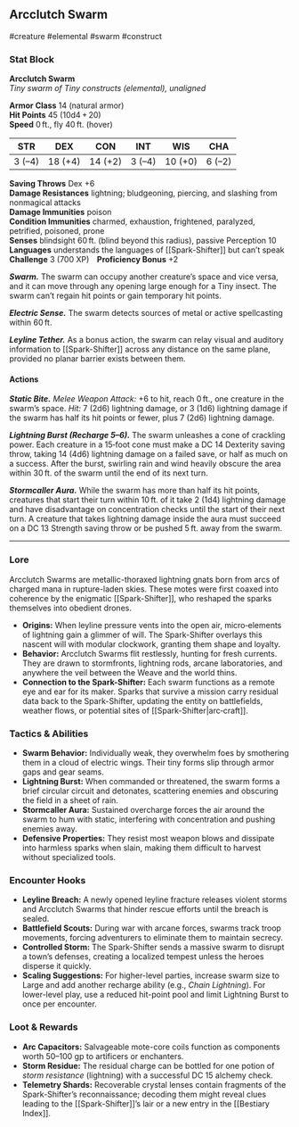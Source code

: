 ## Arcclutch Swarm
#creature #elemental #swarm #construct

### Stat Block
**Arcclutch Swarm**  
*Tiny swarm of Tiny constructs (elemental), unaligned*  

**Armor Class** 14 (natural armor)  
**Hit Points** 45 (10d4 + 20)  
**Speed** 0 ft., fly 40 ft. (hover)  

| STR | DEX | CON | INT | WIS | CHA |
|:---:|:---:|:---:|:---:|:---:|:---:|
| 3 (–4) | 18 (+4) | 14 (+2) | 3 (–4) | 10 (+0) | 6 (–2) |

**Saving Throws** Dex +6  
**Damage Resistances** lightning; bludgeoning, piercing, and slashing from nonmagical attacks  
**Damage Immunities** poison  
**Condition Immunities** charmed, exhaustion, frightened, paralyzed, petrified, poisoned, prone  
**Senses** blindsight 60 ft. (blind beyond this radius), passive Perception 10  
**Languages** understands the languages of [[Spark-Shifter]] but can’t speak  
**Challenge** 3 (700 XP) **Proficiency Bonus** +2  

***Swarm.*** The swarm can occupy another creature’s space and vice versa, and it can move through any opening large enough for a Tiny insect. The swarm can’t regain hit points or gain temporary hit points.  

***Electric Sense.*** The swarm detects sources of metal or active spellcasting within 60 ft.  

***Leyline Tether.*** As a bonus action, the swarm can relay visual and auditory information to [[Spark-Shifter]] across any distance on the same plane, provided no planar barrier exists between them.  

#### Actions
***Static Bite.*** *Melee Weapon Attack:* +6 to hit, reach 0 ft., one creature in the swarm’s space. *Hit:* 7 (2d6) lightning damage, or 3 (1d6) lightning damage if the swarm has half its hit points or fewer, plus 7 (2d6) lightning damage.  

***Lightning Burst (Recharge 5–6).*** The swarm unleashes a cone of crackling power. Each creature in a 15‑foot cone must make a DC 14 Dexterity saving throw, taking 14 (4d6) lightning damage on a failed save, or half as much on a success. After the burst, swirling rain and wind heavily obscure the area within 30 ft. of the swarm until the end of its next turn.  

***Stormcaller Aura.*** While the swarm has more than half its hit points, creatures that start their turn within 10 ft. of it take 2 (1d4) lightning damage and have disadvantage on concentration checks until the start of their next turn. A creature that takes lightning damage inside the aura must succeed on a DC 13 Strength saving throw or be pushed 5 ft. away from the swarm.  

---

### Lore
Arcclutch Swarms are metallic-thoraxed lightning gnats born from arcs of charged mana in rupture-laden skies. These motes were first coaxed into coherence by the enigmatic [[Spark-Shifter]], who reshaped the sparks themselves into obedient drones.  
- **Origins:** When leyline pressure vents into the open air, micro‑elements of lightning gain a glimmer of will. The Spark-Shifter overlays this nascent will with modular clockwork, granting them shape and loyalty.  
- **Behavior:** Arcclutch Swarms flit restlessly, hunting for fresh currents. They are drawn to stormfronts, lightning rods, arcane laboratories, and anywhere the veil between the Weave and the world thins.  
- **Connection to the Spark-Shifter:** Each swarm functions as a remote eye and ear for its maker. Sparks that survive a mission carry residual data back to the Spark-Shifter, updating the entity on battlefields, weather flows, or potential sites of [[Spark-Shifter|arc‑craft]].

### Tactics & Abilities
- **Swarm Behavior:** Individually weak, they overwhelm foes by smothering them in a cloud of electric wings. Their tiny forms slip through armor gaps and gear seams.  
- **Lightning Burst:** When commanded or threatened, the swarm forms a brief circular circuit and detonates, scattering enemies and obscuring the field in a sheet of rain.  
- **Stormcaller Aura:** Sustained overcharge forces the air around the swarm to hum with static, interfering with concentration and pushing enemies away.  
- **Defensive Properties:** They resist most weapon blows and dissipate into harmless sparks when slain, making them difficult to harvest without specialized tools.  

### Encounter Hooks
- **Leyline Breach:** A newly opened leyline fracture releases violent storms and Arcclutch Swarms that hinder rescue efforts until the breach is sealed.  
- **Battlefield Scouts:** During war with arcane forces, swarms track troop movements, forcing adventurers to eliminate them to maintain secrecy.  
- **Controlled Storm:** The Spark-Shifter sends a massive swarm to disrupt a town’s defenses, creating a localized tempest unless the heroes disperse it quickly.  
- **Scaling Suggestions:** For higher-level parties, increase swarm size to Large and add another recharge ability (e.g., *Chain Lightning*). For lower-level play, use a reduced hit-point pool and limit Lightning Burst to once per encounter.

### Loot & Rewards
- **Arc Capacitors:** Salvageable mote-core coils function as components worth 50–100 gp to artificers or enchanters.  
- **Storm Residue:** The residual charge can be bottled for one potion of *storm resistance* (lightning) with a successful DC 15 alchemy check.  
- **Telemetry Shards:** Recoverable crystal lenses contain fragments of the Spark-Shifter’s reconnaissance; decoding them might reveal clues leading to the [[Spark-Shifter]]’s lair or a new entry in the [[Bestiary Index]].

